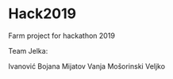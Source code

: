 # Hack2019
Farm project for hackathon 2019

Team Jelka:

Ivanović Bojana
Mijatov Vanja
Mošorinski Veljko
